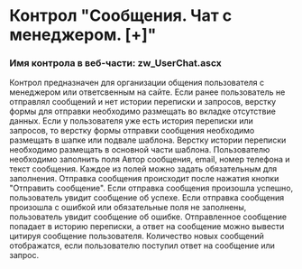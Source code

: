 ﻿---
description: 2.4.9.1
---
# Контрол "Сообщения. Чат с менеджером. [+]"
### Имя контрола в веб-части: zw_UserChat.ascx
Контрол предназначен для организации общения пользователя с менеджером или ответсвенным на сайте.
Если ранее пользователь не отправлял сообщений и нет истории переписки и запросов, верстку формы для отправки необходимо размещать во вкладке отсутствие данных.
Если у пользователя уже есть история переписки или запросов, то верстку формы отправки сообщения необходимо размещать в шапке или подвале шаблона.
Верстку истории переписки необходимо размещать в основной части шаблона.
Пользователю необходимо заполнить поля Автор сообщения, email, номер телефона и текст сообщения. Каждое из полей можно задать обязательным для заполнения. Отправка сообщения происходит после нажатия кнопки "Отправить сообщение".
Если отправка сообщения произошла успешно, пользователь увидит сообщение об успехе.
Если отправка сообщения произошла с ошибкой или обязательные поля не заполнены, пользователь увидит сообщение об ошибке.
Отправленное сообщение попадает в историю переписки, а ответ на сообщение можно вывести цитируя сообщение пользователя.
Количество новых сообщений отображатся, если пользователю поступил ответ на сообщение или запрос.
